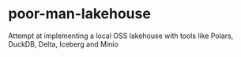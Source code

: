 # poor-man-lakehouse
 Attempt at implementing a local OSS lakehouse with tools like Polars, DuckDB, Delta, Iceberg and Minio
